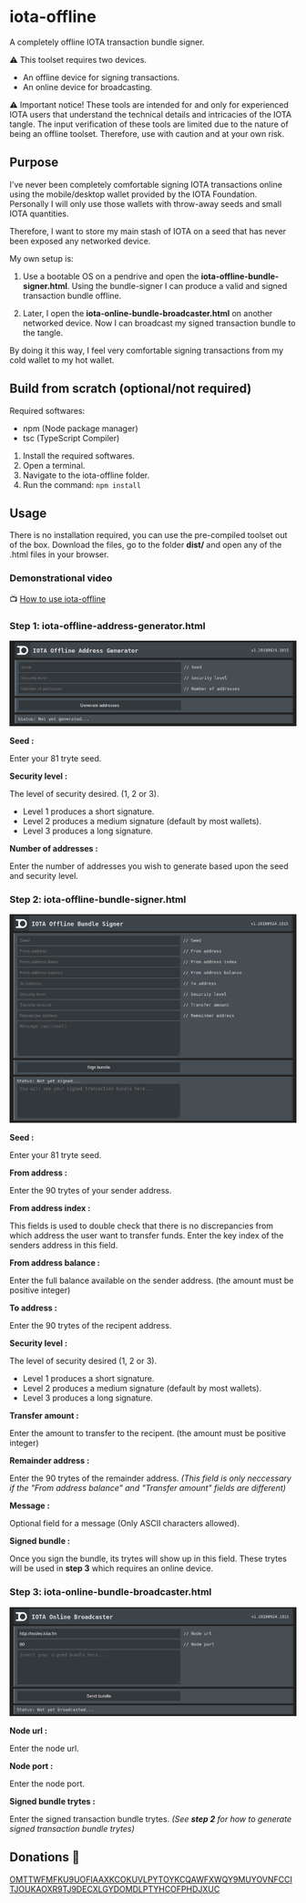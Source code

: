# iota-offline
A completely offline IOTA transaction bundle signer.

:warning: This toolset requires two devices.
* An offline device for signing transactions.
* An online device for broadcasting.

:warning: Important notice! These tools are intended for and only for experienced IOTA users that understand the technical details and intricacies of the IOTA tangle. The input verification of these tools are limited due to the nature of being an offline toolset. Therefore, use with caution and at your own risk.

## Purpose

I've never been completely comfortable signing IOTA transactions online using the mobile/desktop wallet provided by the IOTA Foundation. Personally I will only use those wallets with throw-away seeds and small IOTA quantities.

Therefore, I want to store my main stash of IOTA on a seed that has never been exposed any networked device.

My own setup is:
1. Use a bootable OS on a pendrive and open the **iota-offline-bundle-signer.html**.
Using the bundle-signer I can produce a valid and signed transaction bundle offline.

2. Later, I open the **iota-online-bundle-broadcaster.html** on another networked device.
Now I can broadcast my signed transaction bundle to the tangle.

By doing it this way, I feel very comfortable signing transactions from my cold wallet to my hot wallet.

## Build from scratch (optional/not required)

Required softwares:
* npm (Node package manager)
* tsc (TypeScript Compiler)

1. Install the required softwares.
2. Open a terminal.
3. Navigate to the iota-offline folder.
4. Run the command: `npm install`

## Usage

There is no installation required, you can use the pre-compiled toolset out of the box.
Download the files, go to the folder **dist/** and open any of the .html files in your browser.

### Demonstrational video

:tv: [How to use iota-offline](https://www.youtube.com/watch?v=hKLVcqpdBLc)

### Step 1: iota-offline-address-generator.html ###

![address-generator.png](https://github.com/ixuz/iota-offline/blob/master/screenshots/address-generator.png)

**Seed :**

Enter your 81 tryte seed.

**Security level :**

The level of security desired. (1, 2 or 3).
* Level 1 produces a short signature.
* Level 2 produces a medium signature (default by most wallets).
* Level 3 produces a long signature.

**Number of addresses :**

Enter the number of addresses you wish to generate based upon the seed and security level.

### Step 2: iota-offline-bundle-signer.html ###

![bundle-signer.png](https://github.com/ixuz/iota-offline/blob/master/screenshots/bundle-signer.png)

**Seed :**

Enter your 81 tryte seed.

**From address :**

Enter the 90 trytes of your sender address.

**From address index :**

This fields is used to double check that there is no discrepancies from which address the user want to transfer funds.
Enter the key index of the senders address in this field.

**From address balance :**

Enter the full balance available on the sender address. (the amount must be positive integer)

**To address :**

Enter the 90 trytes of the recipent address.

**Security level :**

The level of security desired (1, 2 or 3).
* Level 1 produces a short signature.
* Level 2 produces a medium signature (default by most wallets).
* Level 3 produces a long signature.

**Transfer amount :**

Enter the amount to transfer to the recipent. (the amount must be positive integer)

**Remainder address :**

Enter the 90 trytes of the remainder address.
*(This field is only neccessary if the "From address balance" and "Transfer amount" fields are different)*

**Message :**

Optional field for a message (Only ASCII characters allowed).

**Signed bundle :**

Once you sign the bundle, its trytes will show up in this field.
These trytes will be used in **step 3** which requires an online device.

### Step 3: iota-online-bundle-broadcaster.html ###

![bundle-broadcaster.png](https://github.com/ixuz/iota-offline/blob/master/screenshots/bundle-broadcaster.png)

**Node url :**

Enter the node url.

**Node port :**

Enter the node port.

**Signed bundle trytes :**

Enter the signed transaction bundle trytes.
*(See **step 2** for how to generate signed transaction bundle trytes)*

## Donations :gift:

[OMTTWFMFKU9UOFIAAXKCOKUVLPYTOYKCQAWFXWQY9MUYOVNFCCITJOUKAOXR9TJ9DECXLGYDOMDLPTYHCOFPHDJXUC](https://thetangle.org/address/OMTTWFMFKU9UOFIAAXKCOKUVLPYTOYKCQAWFXWQY9MUYOVNFCCITJOUKAOXR9TJ9DECXLGYDOMDLPTYHCOFPHDJXUC)
